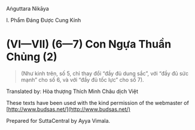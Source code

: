 Aṅguttara Nikāya

I. Phẩm Ðáng Ðược Cung Kính

# (VI—VII) (6—7) Con Ngựa Thuần Chủng (2)

> (Như kinh trên, số 5, chỉ thay đổi “đầy đủ dung sắc”, với “đầy đủ sức mạnh” cho số 6, và với “đầy đủ tốc lực” cho số 7).

Translated by: Hòa thượng Thích Minh Châu dịch Việt

These texts have been used with the kind permission of the webmaster of [http://www.budsas.net/](http://www.budsas.net/)

Prepared for SuttaCentral by Ayya Vimala.